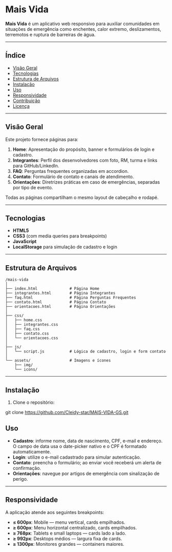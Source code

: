 # Mais Vida

**Mais Vida** é um aplicativo web responsivo para auxiliar comunidades em situações de emergência como enchentes, calor extremo, deslizamentos, terremotos e ruptura de barreiras de água.

---

## Índice

* [Visão Geral](#visão-geral)
* [Tecnologias](#tecnologias)
* [Estrutura de Arquivos](#estrutura-de-arquivos)
* [Instalação](#instalação)
* [Uso](#uso)
* [Responsividade](#responsividade)
* [Contribuição](#contribuição)
* [Licença](#licença)

---

## Visão Geral

Este projeto fornece páginas para:

1. **Home**: Apresentação do propósito, banner e formulários de login e cadastro.
2. **Integrantes**: Perfil dos desenvolvedores com foto, RM, turma e links para GitHub/LinkedIn.
3. **FAQ**: Perguntas frequentes organizadas em accordion.
4. **Contato**: Formulário de contato e canais de atendimento.
5. **Orientações**: Diretrizes práticas em caso de emergências, separadas por tipo de evento.

Todas as páginas compartilham o mesmo layout de cabeçalho e rodapé.

---

## Tecnologias

* **HTML5**
* **CSS3** (com media queries para breakpoints)
* **JavaScript**
* **LocalStorage** para simulação de cadastro e login

---

## Estrutura de Arquivos

```
/mais-vida
│
├── index.html              # Página Home
├── integrantes.html        # Página Integrantes
├── faq.html                # Página Perguntas Frequentes
├── contato.html            # Página Contato
├── orientacoes.html        # Página Orientações
│
├── css/
│   ├── home.css
│   ├── integrantes.css
│   ├── faq.css
│   ├── contato.css
│   └── orientacoes.css
│
├── js/
│   └── script.js           # Lógica de cadastro, login e form contato
│
└── assets/                 # Imagens e ícones
    ├── img/
    └── icons/
```

---

## Instalação

1. Clone o repositório:

git clone https://github.com/Cleidy-star/MAIS-VIDA-GS.git

## Uso

* **Cadastro**: informe nome, data de nascimento, CPF, e-mail e endereço. O campo de data usa o date-picker nativo e o CPF é formatado automaticamente.
* **Login**: utilize o e-mail cadastrado para simular autenticação.
* **Contato**: preencha o formulário; ao enviar você receberá um alerta de confirmação.
* **Orientações**: navegue por artigos de emergência com sinalização de perigo.

---

## Responsividade

A aplicação atende aos seguintes breakpoints:

* **≤ 600px**: Mobile — menu vertical, cards empilhados.
* **≥ 600px**: Menu horizontal centralizado, cards empilhados.
* **≥ 768px**: Tablets e small laptops — cards lado a lado.
* **≥ 992px**: Desktops médios — largura fixa de cards.
* **≥ 1300px**: Monitores grandes — containers maiores.
